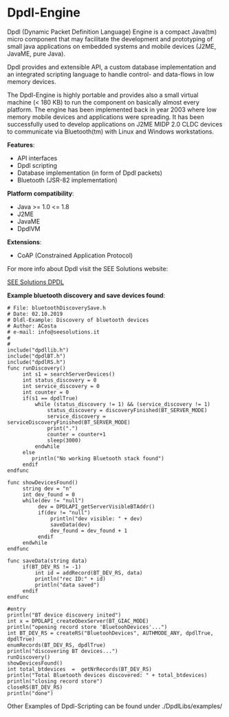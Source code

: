 # Dpdl-Engine

Dpdl (Dynamic Packet Definition Language) Engine is a compact Java(tm) micro component that may facilitate the development and prototyping of small java applications on embedded systems and mobile devices (J2ME, JavaME, pure Java).

Dpdl provides and extensible API, a custom database implementation and an integrated scripting language to handle control- and data-flows in low memory devices.

The Dpdl-Engine is highly portable and provides also a small virtual machine (< 180 KB) to run the component on  basically almost every platform. The engine has been implemented back in year 2003 where low memory mobile devices and applications were spreading. It has been successfully used to develop applications on J2ME MIDP 2.0 CLDC devices to communicate via Bluetooth(tm) with Linux and Windows workstations.

**Features**:
- API interfaces
- Dpdl scripting
- Database implementation (in form of Dpdl packets)
- Bluetooth (JSR-82 implementation)

**Platform compatibility**:
- Java >= 1.0 <= 1.8
- J2ME
- JavaME
- DpdlVM

**Extensions**:
- CoAP (Constrained Application Protocol)

For more info about Dpdl visit the SEE Solutions website:

[SEE Solutions DPDL](http://www.seesolutions.it/lang_en/index_technology.html) 

**Example bluetooth discovery and save devices found**:
```
# File: bluetoothDiscoverySave.h
# Date: 02.10.2019
# Dldl-Example: Discovery of bluetooth devices
# Author: ACosta
# e-mail: info@seesolutions.it
#
#
include("dpdllib.h")
include("dpdlBT.h")
include("dpdlRS.h")
func runDiscovery()
     int s1 = searchServerDevices()
     int status_discovery = 0
     int service_discovery = 0
     int counter = 0
     if(s1 == dpdlTrue)
	     while (status_discovery != 1) && (service_discovery != 1)
	         status_discovery = discoveryFinished(BT_SERVER_MODE)
	         service_discovery = serviceDiscoveryFinished(BT_SERVER_MODE)
	         print(".")
	         counter = counter+1
	         sleep(3000)
	     endwhile
     else
     	println("No working Bluetooth stack found")
     endif
endfunc

func showDevicesFound()
	 string dev = "n"
	 int dev_found = 0
     while(dev != "null")
          dev = DPDLAPI_getServerVisibleBTAddr()
          if(dev != "null")
              println("dev visible: " + dev)
              saveData(dev)
			  dev_found = dev_found + 1
          endif
     endwhile
endfunc

func saveData(string data)
     if(BT_DEV_RS != -1)
         int id = addRecord(BT_DEV_RS, data)
         println("rec ID:" + id)
         println("data saved")
     endif
endfunc

#entry
println("BT device discovery inited")
int x = DPDLAPI_createObexServer(BT_GIAC_MODE)
println("opening record store 'BluetoohDevices'...")
int BT_DEV_RS = createRS("BluetoohDevices", AUTHMODE_ANY, dpdlTrue, dpdlTrue)
enumRecords(BT_DEV_RS, dpdlTrue)
println("discovering BT devices...")
runDiscovery()
showDevicesFound()
int total_btdevices  =  getNrRecords(BT_DEV_RS)
println("Total Bluetooth devices discovered: " + total_btdevices)
println("closing record store")
closeRS(BT_DEV_RS)
println("done")

```

Other Examples of Dpdl-Scripting can be found under ./DpdlLibs/examples/
